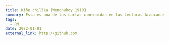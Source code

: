 ```yaml
---
title: Kiñe chillka (Wenchukoy 1910)
summary: Esta es una de las cartas contenidas en las Lecturas Araucanas compiladas por el padre capuchino Félix de Augusta. En este caso, se trata de una serie de mensajes que el longko Martín Wénchukoy y su familia, del área de Wapi, Lago Budi, envı́an a su hijo Miguel, que se encuentra en Puelmapu. Debemos ima- ginarnos a la familia completa en las dependencias de los capuchinos, cada uno de ellos mandando mensajes, mientras uno de los padres (quizá s Augusta mismo) toma dictado para componer la carta.
tags:
  - RM
date: 2022-01-01
external_link: http://github.com
---
```

